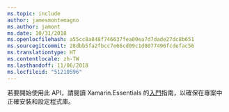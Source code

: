 ```yaml
---
ms.topic: include
author: jamesmontemagno
ms.author: jamont
ms.date: 10/31/2018
ms.openlocfilehash: a55cc8a848f746637fea00ea7d7dade27dc8b651
ms.sourcegitcommit: 28dbb5fa2fbcc7e66cd09c1d0077496fcdefac56
ms.translationtype: HT
ms.contentlocale: zh-TW
ms.lasthandoff: 11/06/2018
ms.locfileid: "51210596"
---
```

若要開始使用此 API，請閱讀 Xamarin.Essentials 的[入門](~/essentials/get-started.md)指南，以確保在專案中正確安裝和設定程式庫。
